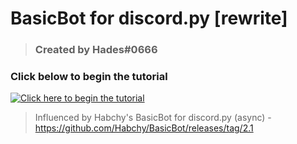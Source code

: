 # BasicBot for discord.py [rewrite]

> ### Created by Hades#0666

### Click below to begin the tutorial

[![Click here to begin the tutorial](https://i1.wp.com/beebom.com/wp-content/uploads/2016/12/7-discord-bots-to-enhance-your-server.jpg?fit=700%2C400&ssl=1)](https://github.com/hades-99/BasicBotRewrite/wiki/Step-1)

> Influenced by Habchy's BasicBot for discord.py (async) - https://github.com/Habchy/BasicBot/releases/tag/2.1
